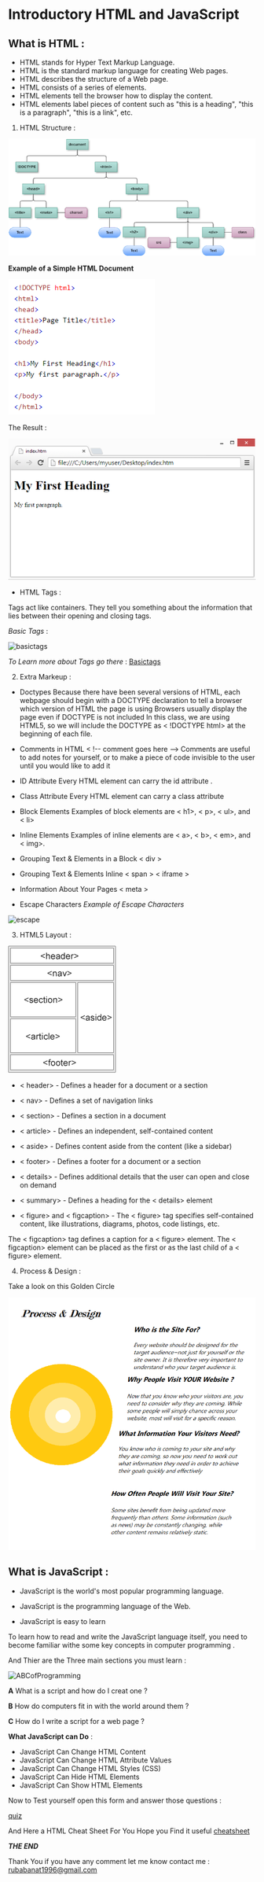 # Introductory HTML and JavaScript

## What is HTML :

- HTML stands for Hyper Text Markup Language.
- HTML is the standard markup language for creating Web pages.
- HTML describes the structure of a Web page.
- HTML consists of a series of elements.
- HTML elements tell the browser how to display the content.
- HTML elements label pieces of content such as "this is a heading", "this is a paragraph", "this is a link", etc.

1. HTML Structure :

![htmlstructure](/images/unnamedn.png)


**Example of a Simple HTML Document**

![structure](/images/structure.png)

The Result :

![result](/images/result.png)


- HTML Tags :

Tags act like containers. They tell you
something about the information that lies
between their opening and closing tags.

*Basic Tags* :

![basictags](https://pinks10.files.wordpress.com/2013/10/tags-doc.png)


*To Learn more about Tags go there* :
 [Basictags](https://www.w3schools.com/tags/ref_byfunc.asp)

2. Extra Markeup :

- Doctypes
Because there have been several versions of HTML, each webpage should begin with a DOCTYPE declaration to tell a browser which version of HTML the page is using
Browsers usually display the page even if DOCTYPE is not included
In this class, we are using HTML5, so we will include the DOCTYPE as < !DOCTYPE html> at the beginning of each file.

- Comments in HTML
< !-- comment goes here -->
Comments are useful to add notes for yourself, or to make a piece of code invisible to the user until you would like to add it

- ID Attribute 
Every HTML element can carry the id attribute .

- Class Attribute 
Every HTML element can carry a class attribute

- Block Elements
Examples of block elements are
< h1>, < p>, < ul>, and < li>
- Inline Elements
Examples of inline elements are
< a>, < b>, < em>, and < img>.

- Grouping Text & Elements in a Block
 < div >

- Grouping Text & Elements Inline
< span > < iframe > 
- Information About Your Pages
< meta >
- Escape Characters
*Example of Escape Characters*


![escape](/images/escape_ch.jpg)


3. HTML5 Layout :

![htmllayout](/images/layout.gif)

- < header> - Defines a header for a document or a section
- < nav> - Defines a set of navigation links
- < section> - Defines a section in a document
- < article> - Defines an independent, self-contained content
- < aside> - Defines content aside from the content (like a sidebar)
- < footer> - Defines a footer for a document or a section
- < details> - Defines additional details that the user can open and close on demand
- < summary> - Defines a heading for the < details> element

-  < figure> and < figcaption> - The < figure> tag specifies self-contained content, like illustrations, diagrams, photos, code listings, etc.

The < figcaption> tag defines a caption for a < figure> element. The < figcaption> element can be placed as the first or as the last child of a < figure> element.

4. Process & Design :

Take a look on this Golden Circle 


![goldenCircle](/images/process&design.png)



## What is JavaScript :

- JavaScript is the world's most popular programming language.

- JavaScript is the programming language of the Web.

- JavaScript is easy to learn

To learn how to read and write the JavaScript language itself, you need to become familiar withe some key concepts in computer programming .

And Thier are the Three main sections you must learn :


![ABCofProgramming](https://images-wixmp-ed30a86b8c4ca887773594c2.wixmp.com/i/a5a71474-025c-4ffe-b8c1-373c30b8bd6c/ddqpdli-0d40da99-9f0a-4de4-b297-4ab197f457b2.png)


**A**
What is a script and how do I creat one ?

**B**
How do computers fit in with the world around them ?

**C**
How do I write a script for a web page ?

**What JavaScript can Do** :

- JavaScript Can Change HTML Content
- JavaScript Can Change HTML Attribute Values
- JavaScript Can Change HTML Styles (CSS)
- JavaScript Can Hide HTML Elements
- JavaScript Can Show HTML Elements

Now to Test yourself open this form and answer those questions : 

[quiz](https://docs.google.com/forms/d/e/1FAIpQLSeMxPuwb7m4Dw3jFXjPfqqIa_JAXyPNerTffOvZsnHz2jMkDw/viewform?usp=sf_link)  

And Here a HTML Cheat Sheet For You Hope you Find it useful 
[cheatsheet](https://drive.google.com/file/d/1HKawUdeaElmW6pDjG8o1DPjpdtsUAFRV/view?usp=sharing)


***THE END*** 

Thank You if you have any comment let me know 
contact me : rubabanat1996@gmail.com
